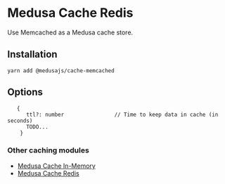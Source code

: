 # Medusa Cache Redis

Use Memcached as a Medusa cache store.

## Installation

```
yarn add @medusajs/cache-memcached
```

## Options

```
   {
      ttl?: number                // Time to keep data in cache (in seconds)
      TODO...
    }
```

### Other caching modules
- [Medusa Cache In-Memory](../cache-inmemory/README.md)
- [Medusa Cache Redis](../cache-redis/README.md)
